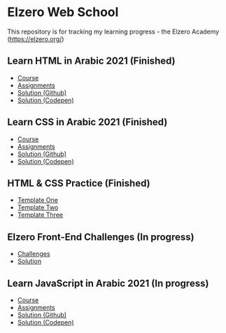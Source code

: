 # Elzero Web School
This repository is for tracking my learning progress - the Elzero Academy (https://elzero.org/)

## Learn HTML in Arabic 2021 (Finished)
- [Course](https://youtube.com/playlist?list=PLDoPjvoNmBAw_t_XWUFbBX-c9MafPk9ji)
- [Assignments](https://elzero.org/category/assignments/html-assignments/)
- [Solution (Github)](https://github.com/mouatezbenariba/elzero-progression/tree/main/Assignments/HTML)
- [Solution (Codepen)](https://codepen.io/collection/vBEBmJ)


## Learn CSS in Arabic 2021 (Finished)
- [Course](https://youtube.com/playlist?list=PLDoPjvoNmBAzjsz06gkzlSrlev53MGIKe)
- [Assignments](https://elzero.org/category/assignments/css-assignments/)
- [Solution (Github)](https://github.com/mouatezbenariba/elzero-progression/tree/main/Assignments/CSS)
- [Solution (Codepen)](https://codepen.io/collection/kNewGd)


## HTML & CSS Practice (Finished)
- [Template One](https://github.com/mouatezbenariba/template-html-css-01)
- [Template Two](https://github.com/mouatezbenariba/template-html-css-02)
- [Template Three](https://github.com/mouatezbenariba/template-html-css-03)

## Elzero Front-End Challenges (In progress)
- [Challenges](https://elzero.org/category/challenges/front-end-challenges/)
- [Solution]()

## Learn JavaScript in Arabic 2021 (In progress)
- [Course](https://www.youtube.com/playlist?list=PLDoPjvoNmBAx3kiplQR_oeDqLDBUDYwVv)
- [Assignments](https://elzero.org/category/assignments/javascript-bootcamp-assignments/)
- [Solution (Github)](https://github.com/mouatezbenariba/elzero-progression/tree/main/Assignments/JavaScript)
- [Solution (Codepen)](https://codepen.io/collection/ZMLRRx)

